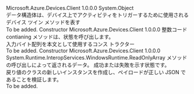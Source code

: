 <Type Name="MethodResponse" FullName="Microsoft.Azure.Devices.Client.MethodResponse">
  <TypeSignature Language="C#" Value="public sealed class MethodResponse" />
  <TypeSignature Language="ILAsm" Value=".class public auto ansi sealed beforefieldinit MethodResponse extends System.Object" />
  <TypeSignature Language="DocId" Value="T:Microsoft.Azure.Devices.Client.MethodResponse" />
  <TypeSignature Language="VB.NET" Value="Public NotInheritable Class MethodResponse" />
  <TypeSignature Language="F#" Value="type MethodResponse = class" />
  <AssemblyInfo>
    <AssemblyName>Microsoft.Azure.Devices.Client</AssemblyName>
    <AssemblyVersion>1.0.0.0</AssemblyVersion>
  </AssemblyInfo>
  <Base>
    <BaseTypeName>System.Object</BaseTypeName>
  </Base>
  <Interfaces />
  <Docs>
    <summary>
            データ構造体は、デバイス上でアクティビティをトリガーするために使用されるデバイス ツイン メソッドを表す
            </summary>
    <remarks>To be added.</remarks>
  </Docs>
  <Members>
    <Member MemberName=".ctor">
      <MemberSignature Language="C#" Value="public MethodResponse (int status);" />
      <MemberSignature Language="ILAsm" Value=".method public hidebysig specialname rtspecialname instance void .ctor(int32 status) cil managed" />
      <MemberSignature Language="DocId" Value="M:Microsoft.Azure.Devices.Client.MethodResponse.#ctor(System.Int32)" />
      <MemberSignature Language="VB.NET" Value="Public Sub New (status As Integer)" />
      <MemberSignature Language="F#" Value="new Microsoft.Azure.Devices.Client.MethodResponse : int -&gt; Microsoft.Azure.Devices.Client.MethodResponse" Usage="new Microsoft.Azure.Devices.Client.MethodResponse status" />
      <MemberType>Constructor</MemberType>
      <AssemblyInfo>
        <AssemblyName>Microsoft.Azure.Devices.Client</AssemblyName>
        <AssemblyVersion>1.0.0.0</AssemblyVersion>
      </AssemblyInfo>
      <Parameters>
        <Parameter Name="status" Type="System.Int32" />
      </Parameters>
      <Docs>
        <param name="status">整数コード contianing メソッドは、状態を呼び出します。</param>
        <summary>
            入力バイト配列を本文として使用するコンス トラクター
            </summary>
        <remarks>To be added.</remarks>
      </Docs>
    </Member>
    <Member MemberName=".ctor">
      <MemberSignature Language="C#" Value="public MethodResponse (byte[] result, int status);" />
      <MemberSignature Language="ILAsm" Value=".method public hidebysig specialname rtspecialname instance void .ctor(unsigned int8[] result, int32 status) cil managed" />
      <MemberSignature Language="DocId" Value="M:Microsoft.Azure.Devices.Client.MethodResponse.#ctor(System.Byte[],System.Int32)" />
      <MemberSignature Language="VB.NET" Value="Public Sub New (result As Byte(), status As Integer)" />
      <MemberSignature Language="F#" Value="new Microsoft.Azure.Devices.Client.MethodResponse : byte[] * int -&gt; Microsoft.Azure.Devices.Client.MethodResponse" Usage="new Microsoft.Azure.Devices.Client.MethodResponse (result, status)" />
      <MemberType>Constructor</MemberType>
      <AssemblyInfo>
        <AssemblyName>Microsoft.Azure.Devices.Client</AssemblyName>
        <AssemblyVersion>1.0.0.0</AssemblyVersion>
      </AssemblyInfo>
      <Parameters>
        <Parameter Name="result" Type="System.Byte[]">
          <Attributes>
            <Attribute>
              <AttributeName>System.Runtime.InteropServices.WindowsRuntime.ReadOnlyArray</AttributeName>
            </Attribute>
          </Attributes>
        </Parameter>
        <Parameter Name="status" Type="System.Int32" />
      </Parameters>
      <Docs>
        <param name="result">メソッドの呼び出しによって返されるデータ。</param>
        <param name="status">成功または失敗を示す状態です。</param>
        <summary>
            戻り値のクラスの新しいインスタンスを作成し、ペイロードが正しい JSON であることを検証します。
            </summary>
        <returns />
        <remarks>To be added.</remarks>
      </Docs>
    </Member>
  </Members>
</Type>